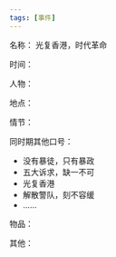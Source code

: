 ```yaml
---
tags: [事件]
---
```


名称：
光复香港，时代革命

时间：

人物：

地点：

情节：

同时期其他口号：
- 没有暴徒，只有暴政
- 五大诉求，缺一不可
- 光复香港
- 解散警队，刻不容缓
- ……

物品：

其他：
